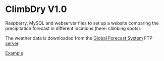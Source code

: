 # ClimbDry V1.0

Raspberry, MySQL and webserver files to set up a website comparing the precipitation forecast in different locations (here: climbing spots).

The weather data is downloaded from the [Global Forecast System](https://www.ncdc.noaa.gov/data-access/model-data/model-datasets/global-forcast-system-gfs) FTP [server](http://www.ftp.ncep.noaa.gov/data/nccf/com/gfs/prod/).

[Example](https://www.climbdry.info)

